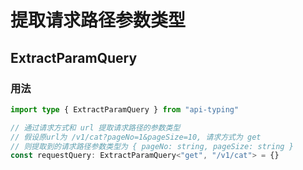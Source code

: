 # 提取请求路径参数类型

## ExtractParamQuery

### 用法

```ts
import type { ExtractParamQuery } from "api-typing"

// 通过请求方式和 url 提取请求路径的参数类型
// 假设原url为 /v1/cat?pageNo=1&pageSize=10, 请求方式为 get
// 则提取到的请求路径参数类型为 { pageNo: string, pageSize: string }
const requestQuery: ExtractParamQuery<"get", "/v1/cat"> = {}
```
